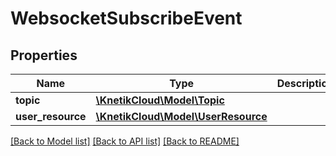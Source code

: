 # WebsocketSubscribeEvent

## Properties
Name | Type | Description | Notes
------------ | ------------- | ------------- | -------------
**topic** | [**\KnetikCloud\Model\Topic**](Topic.md) |  | [optional] 
**user_resource** | [**\KnetikCloud\Model\UserResource**](UserResource.md) |  | [optional] 

[[Back to Model list]](../README.md#documentation-for-models) [[Back to API list]](../README.md#documentation-for-api-endpoints) [[Back to README]](../README.md)


